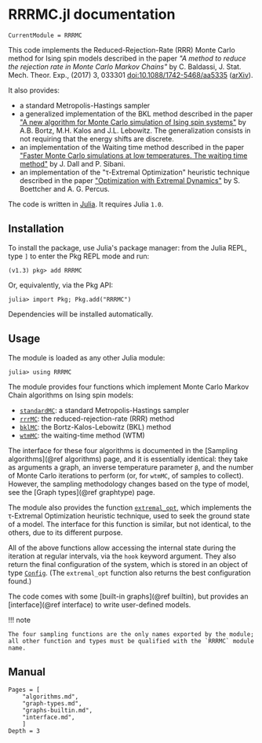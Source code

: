 # RRRMC.jl documentation

```@meta
CurrentModule = RRRMC
```

This code implements the Reduced-Rejection-Rate (RRR) Monte Carlo method for Ising spin models described in the paper
*"A method to reduce the rejection rate in Monte Carlo Markov Chains"* by C. Baldassi,
J. Stat. Mech. Theor. Exp., (2017) 3, 033301 [doi:10.1088/1742-5468/aa5335](https://doi.org/10.1088/1742-5468/aa5335)
([arXiv](http://arxiv.org/abs/1608.05899)).

It also provides:
* a standard Metropolis-Hastings sampler
* a generalized implementation of the BKL method described in the paper
  ["A new algorithm for Monte Carlo simulation of Ising spin systems"](https://doi.org/10.1016/0021-9991(75)90060-1) by A.B. Bortz, M.H. Kalos and J.L. Lebowitz.
  The generalization consists in not requiring that the energy shifts are discrete.
* an implementation of the Waiting time method described in the paper
  ["Faster Monte Carlo simulations at low temperatures. The waiting time method"](https://doi.org/10.1016/S0010-4655(01)00412-X) by J. Dall and P. Sibani.
* an implementation of the "τ-Extremal Optimization" heuristic technique described in the paper
  ["Optimization with Extremal Dynamics"](https://doi.org/10.1103/PhysRevLett.86.5211) by S. Boettcher and A. G. Percus.

The code is written in [Julia](http://julialang.org). It requires Julia `1.0`.

## Installation

To install the package, use Julia's package manager: from the Julia REPL, type `]` to enter the Pkg REPL mode and run:

```
(v1.3) pkg> add RRRMC
```

Or, equivalently, via the Pkg API:

```
julia> import Pkg; Pkg.add("RRRMC")
```

Dependencies will be installed automatically.

## Usage

The module is loaded as any other Julia module:

```
julia> using RRRMC
```

The module provides four functions which implement Monte Carlo Markov Chain algorithms on Ising spin models:

* [`standardMC`](@ref): a standard Metropolis-Hastings sampler
* [`rrrMC`](@ref): the reduced-rejection-rate (RRR) method
* [`bklMC`](@ref): the Bortz-Kalos-Lebowitz (BKL) method
* [`wtmMC`](@ref): the waiting-time method (WTM)

The interface for these four algorithms is documented in the [Sampling algorithms](@ref algorithms) page, and it
is essentially identical: they take as arguments a graph, an inverse temperature parameter `β`, and the number of
Monte Carlo iterations to perform (or, for `wtmMC`, of samples to collect). However, the sampling methodology changes
based on the type of model, see the [Graph types](@ref graphtype) page.

The module also provides the function [`extremal_opt`](@ref), which implements the τ-Extremal Optimization heuristic
technique, used to seek the ground state of a model. The interface for this function is similar, but not identical,
to the others, due to its different purpose.

All of the above functions allow accessing the internal state during the iteration at regular intervals, via the `hook` keyword
argument. They also return the final configuration of the system, which is stored in an object of type
[`Config`](@ref). (The `extremal_opt` function also returns the best configuration found.)

The code comes with some [built-in graphs](@ref builtin), but provides an [interface](@ref interface) to write
user-defined models.

!!! note

    The four sampling functions are the only names exported by the module;
    all other function and types must be qualified with the `RRRMC` module
    name.

## Manual

```@contents
Pages = [
    "algorithms.md",
    "graph-types.md",
    "graphs-builtin.md",
    "interface.md",
    ]
Depth = 3
```
